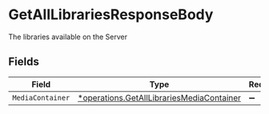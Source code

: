 # GetAllLibrariesResponseBody

The libraries available on the Server


## Fields

| Field                                                                                                 | Type                                                                                                  | Required                                                                                              | Description                                                                                           |
| ----------------------------------------------------------------------------------------------------- | ----------------------------------------------------------------------------------------------------- | ----------------------------------------------------------------------------------------------------- | ----------------------------------------------------------------------------------------------------- |
| `MediaContainer`                                                                                      | [*operations.GetAllLibrariesMediaContainer](../../models/operations/getalllibrariesmediacontainer.md) | :heavy_minus_sign:                                                                                    | N/A                                                                                                   |